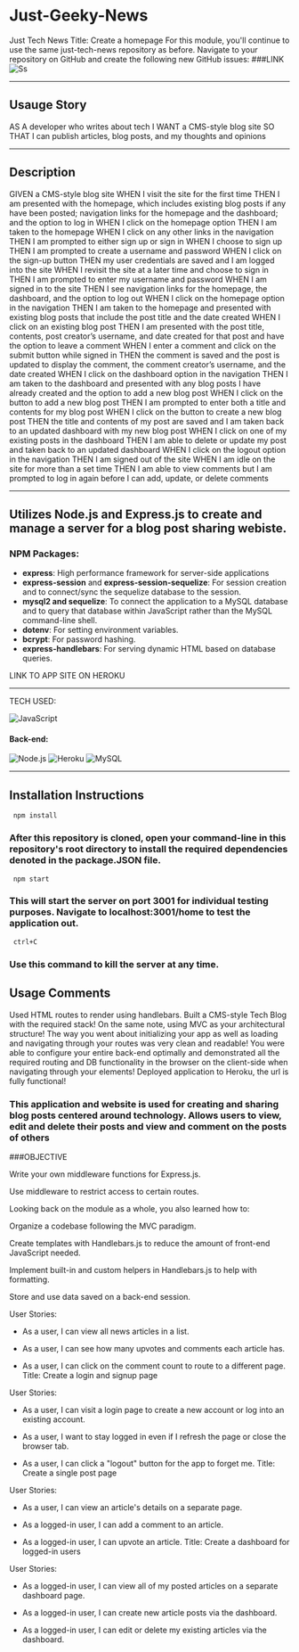# Just-Geeky-News
Just Tech News
Title: Create a homepage
For this module, you'll continue to use the same just-tech-news repository as before. Navigate to your repository on GitHub and create the following new GitHub issues:
###LINK
 ![Ss]()
 _________________________________________________________________________________________________________________________________________________________________

 ## Usauge Story

 AS A developer who writes about tech
 I WANT a CMS-style blog site
 SO THAT I can publish articles, blog posts, and my thoughts and opinions
 

 ___________________________________________________________________________________________________________________________________________________________________
 ## Description

 GIVEN a CMS-style blog site
 WHEN I visit the site for the first time
 THEN I am presented with the homepage, which includes existing blog posts if any have been posted; navigation links for the homepage and the dashboard; and the option to log in
 WHEN I click on the homepage option
 THEN I am taken to the homepage
 WHEN I click on any other links in the navigation
 THEN I am prompted to either sign up or sign in
 WHEN I choose to sign up
 THEN I am prompted to create a username and password
 WHEN I click on the sign-up button
 THEN my user credentials are saved and I am logged into the site
 WHEN I revisit the site at a later time and choose to sign in
 THEN I am prompted to enter my username and password
 WHEN I am signed in to the site
 THEN I see navigation links for the homepage, the dashboard, and the option to log out
 WHEN I click on the homepage option in the navigation
 THEN I am taken to the homepage and presented with existing blog posts that include the post title and the date created
 WHEN I click on an existing blog post
 THEN I am presented with the post title, contents, post creator’s username, and date created for that post and have the option to leave a comment
 WHEN I enter a comment and click on the submit button while signed in
 THEN the comment is saved and the post is updated to display the comment, the comment creator’s username, and the date created
 WHEN I click on the dashboard option in the navigation
 THEN I am taken to the dashboard and presented with any blog posts I have already created and the option to add a new blog post
 WHEN I click on the button to add a new blog post
 THEN I am prompted to enter both a title and contents for my blog post
 WHEN I click on the button to create a new blog post
 THEN the title and contents of my post are saved and I am taken back to an updated dashboard with my new blog post
 WHEN I click on one of my existing posts in the dashboard
 THEN I am able to delete or update my post and taken back to an updated dashboard
 WHEN I click on the logout option in the navigation
 THEN I am signed out of the site
 WHEN I am idle on the site for more than a set time
 THEN I am able to view comments but I am prompted to log in again before I can add, update, or delete comments

 ___________________________________________________________________________________________________________________________________________________________________

 ## Utilizes Node.js and Express.js to create and manage a server for a blog post sharing webiste.

 ### NPM Packages:

 - **express**: High performance framework for server-side applications
 - **express-session** and **express-session-sequelize**: For session creation and to connect/sync the sequelize database to the session.
 - **mysql2 and sequelize**: To connect the application to a MySQL database and to query that database within JavaScript rather than the MySQL command-line shell.
 - **dotenv**: For setting environment variables.
 - **bcrypt**: For password hashing.
 - **express-handlebars**: For serving dynamic HTML based on database queries.


 LINK TO APP SITE ON HEROKU

 ___________________________________________________________________________________________________________________________________________________________________

 TECH USED:

 ![JavaScript](https://img.shields.io/badge/-JavaScript-%23F7DF1C?style=flat-square&logo=javascript&logoColor=000000&color=d1b01f)

 #### Back-end:
  ![Node.js ](https://img.shields.io/badge/node.js-6DA55F?logo=node.js&logoColor=white&style=for-the-badge)
 ![Heroku](https://img.shields.io/badge/-Heroku-430098?style=flat-square&logo=heroku&logoColor=ffffff)
   ![MySQL](https://img.shields.io/badge/mysql-%2300f.svg?logo=mysql&logoColor=white&style=for-the-badge)

 __________________________________________________________________________________________________________________________________________________________________

 ## Installation Instructions

     npm install

 ### After this repository is cloned, open your command-line in this repository's root directory to install the required dependencies denoted in the package.JSON file.

     npm start

 ### This will start the server on port 3001 for individual testing purposes. Navigate to localhost:3001/home to test the application out.

     ctrl+C

 ### Use this command to kill the server at any time.

 ## Usage Comments

 Used  HTML routes to render using handlebars. Built a CMS-style Tech Blog with the required stack! On the same note, using MVC as your architectural structure! The way you went about initializing your app as well as loading and navigating through your routes was very clean and readable! You were able to configure your entire back-end optimally and demonstrated all the required routing and DB functionality in the browser on the client-side when navigating through your elements! Deployed application to Heroku, the url is fully functional!  

 ### This application and website is used for creating and sharing blog posts centered around technology. Allows users to view, edit and delete their posts and view and comment on the posts of others





###OBJECTIVE

Write your own middleware functions for Express.js.

Use middleware to restrict access to certain routes.

Looking back on the module as a whole, you also learned how to:

Organize a codebase following the MVC paradigm.

Create templates with Handlebars.js to reduce the amount of front-end JavaScript needed.

Implement built-in and custom helpers in Handlebars.js to help with formatting.

Store and use data saved on a back-end session.

User Stories:

  * As a user, I can view all news articles in a list.

  * As a user, I can see how many upvotes and comments each article has.

  * As a user, I can click on the comment count to route to a different page.
Title: Create a login and signup page

User Stories:

  * As a user, I can visit a login page to create a new account or log into an existing account.

  * As a user, I want to stay logged in even if I refresh the page or close the browser tab.

  * As a user, I can click a "logout" button for the app to forget me.
Title: Create a single post page

User Stories:

  * As a user, I can view an article's details on a separate page.

  * As a logged-in user, I can add a comment to an article.

  * As a logged-in user, I can upvote an article.
Title: Create a dashboard for logged-in users

User Stories:

  * As a logged-in user, I can view all of my posted articles on a separate dashboard page.

  * As a logged-in user, I can create new article posts via the dashboard.

  * As a logged-in user, I can edit or delete my existing articles via the dashboard.


